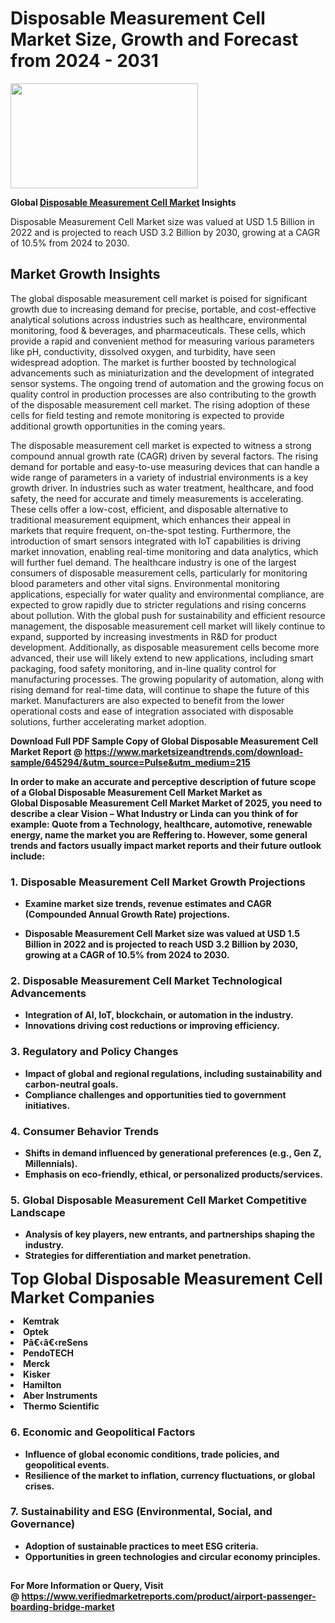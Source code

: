 <H1>Disposable Measurement Cell Market Size, Growth and Forecast from 2024 - 2031</H1><img class="aligncenter size-medium wp-image-584254" src="https://thirdeyenews.in/wp-content/uploads/2024/09/Global-Market-Research-300x168.jpeg" alt="" width="300" height="168" /><p><strong>Global&nbsp;<a href="https://www.marketsizeandtrends.com/download-sample/645294/&amp;utm_source=Pulse&amp;utm_medium=215">Disposable Measurement Cell Market</a> Insights</strong></p><p>Disposable Measurement Cell Market size was valued at USD 1.5 Billion in 2022 and is projected to reach USD 3.2 Billion by 2030, growing at a CAGR of 10.5% from 2024 to 2030.</p><p><h2>Market Growth Insights</h2> <p>The global disposable measurement cell market is poised for significant growth due to increasing demand for precise, portable, and cost-effective analytical solutions across industries such as healthcare, environmental monitoring, food & beverages, and pharmaceuticals. These cells, which provide a rapid and convenient method for measuring various parameters like pH, conductivity, dissolved oxygen, and turbidity, have seen widespread adoption. The market is further boosted by technological advancements such as miniaturization and the development of integrated sensor systems. The ongoing trend of automation and the growing focus on quality control in production processes are also contributing to the growth of the disposable measurement cell market. The rising adoption of these cells for field testing and remote monitoring is expected to provide additional growth opportunities in the coming years.</p> <p><strong></strong></p> <p>The disposable measurement cell market is expected to witness a strong compound annual growth rate (CAGR) driven by several factors. The rising demand for portable and easy-to-use measuring devices that can handle a wide range of parameters in a variety of industrial environments is a key growth driver. In industries such as water treatment, healthcare, and food safety, the need for accurate and timely measurements is accelerating. These cells offer a low-cost, efficient, and disposable alternative to traditional measurement equipment, which enhances their appeal in markets that require frequent, on-the-spot testing. Furthermore, the introduction of smart sensors integrated with IoT capabilities is driving market innovation, enabling real-time monitoring and data analytics, which will further fuel demand. The healthcare industry is one of the largest consumers of disposable measurement cells, particularly for monitoring blood parameters and other vital signs. Environmental monitoring applications, especially for water quality and environmental compliance, are expected to grow rapidly due to stricter regulations and rising concerns about pollution. With the global push for sustainability and efficient resource management, the disposable measurement cell market will likely continue to expand, supported by increasing investments in R&D for product development. Additionally, as disposable measurement cells become more advanced, their use will likely extend to new applications, including smart packaging, food safety monitoring, and in-line quality control for manufacturing processes. The growing popularity of automation, along with rising demand for real-time data, will continue to shape the future of this market. Manufacturers are also expected to benefit from the lower operational costs and ease of integration associated with disposable solutions, further accelerating market adoption. <p><strong></p><p><span class=""><strong>Download Full PDF Sample Copy of Global Disposable Measurement Cell Market Report</strong> @ <a href="https://www.marketsizeandtrends.com/download-sample/645294/&amp;utm_source=Pulse&amp;utm_medium=215" target="_blank">https://www.marketsizeandtrends.com/download-sample/645294/&amp;utm_source=Pulse&amp;utm_medium=215</a></span></p><p>In order to make an accurate and perceptive description of future scope of a Global&nbsp;Disposable Measurement Cell Market Market as Global&nbsp;Disposable Measurement Cell Market Market of 2025, you need to describe a clear Vision &ndash; What Industry or Linda can you think of for example: Quote from a Technology, healthcare, automotive, renewable energy, name the market you are Reffering to. However, some general trends and factors usually impact market reports and their future outlook include:</p><h3>1.&nbsp;<strong>Disposable Measurement Cell Market Growth Projections</strong></h3><ul><li>Examine market size trends, revenue estimates and CAGR (Compounded Annual Growth Rate) projections.</li><li><p>Disposable Measurement Cell Market size was valued at USD 1.5 Billion in 2022 and is projected to reach USD 3.2 Billion by 2030, growing at a CAGR of 10.5% from 2024 to 2030.</p></li></ul><h3>2.&nbsp;<strong>Disposable Measurement Cell Market Technological Advancements</strong></h3><ul><li>Integration of AI, IoT, blockchain, or automation in the industry.</li><li>Innovations driving cost reductions or improving efficiency.</li></ul><h3>3.&nbsp;<strong>Regulatory and Policy Changes</strong></h3><ul><li>Impact of global and regional regulations, including sustainability and carbon-neutral goals.</li><li>Compliance challenges and opportunities tied to government initiatives.</li></ul><h3>4.&nbsp;<strong>Consumer Behavior Trends</strong></h3><ul><li>Shifts in demand influenced by generational preferences (e.g., Gen Z, Millennials).</li><li>Emphasis on eco-friendly, ethical, or personalized products/services.</li></ul><h3>5.&nbsp;<strong>Global Disposable Measurement Cell Market Competitive Landscape</strong></h3><ul><li>Analysis of key players, new entrants, and partnerships shaping the industry.</li><li>Strategies for differentiation and market penetration.</li></ul><p data-pm-slice="1 1 []"><span style="color: inherit; font-family: inherit; font-size: 25px;">Top Global Disposable Measurement Cell Market Companies</span></p><div class="" data-test-id=""><p><li>Kemtrak</li><li> Optek</li><li> Pâ€‹â€‹reSens</li><li> PendoTECH</li><li> Merck</li><li> Kisker</li><li> Hamilton</li><li> Aber Instruments</li><li> Thermo Scientific</li></p></div><h3>6.&nbsp;<strong>Economic and Geopolitical Factors</strong></h3><ul><li>Influence of global economic conditions, trade policies, and geopolitical events.</li><li>Resilience of the market to inflation, currency fluctuations, or global crises.</li></ul><h3>7.&nbsp;<strong>Sustainability and ESG (Environmental, Social, and Governance)</strong></h3><ul><li>Adoption of sustainable practices to meet ESG criteria.</li><li>Opportunities in green technologies and circular economy principles.</li></ul><h2><strong style="font-size: 14px;">For More Information or Query, Visit @&nbsp;</strong><a style="background-color: #ffffff; font-size: 14px;" href="https://www.marketsizeandtrends.com/report/disposable-measurement-cell-market/" target="_blank">https://www.verifiedmarketreports.com/product/airport-passenger-boarding-bridge-market</a></h2>
